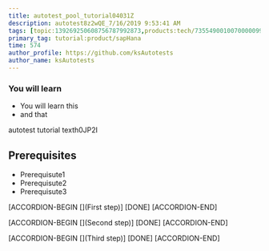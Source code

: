 ```yaml
---
title: autotest_pool_tutorial04031Z
description: autotest8z2wQE_7/16/2019 9:53:41 AM
tags: [topic:139269250608756787992873,products:tech/73554900100700000996,tutorial:experience/advanced]
primary_tag: tutorial:product/sapHana
time: 574
author_profile: https://github.com/ksAutotests
author_name: ksAutotests
---
```

### You will learn
- You will learn this
- and that

autotest tutorial texth0JP2I

## Prerequisites
- Prerequisute1
- Prerequisute2
- Prerequisute3

[ACCORDION-BEGIN [](First step)]
[DONE]
[ACCORDION-END]

[ACCORDION-BEGIN [](Second step)]
[DONE]
[ACCORDION-END]

[ACCORDION-BEGIN [](Third step)]
[DONE]
[ACCORDION-END]


